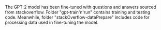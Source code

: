 The GPT-2 model has been fine-tuned with questions and answers sourced from stackoverflow. 
Folder "gpt-train'n'run" contains training and testing code. 
Meanwhile, folder "stackOverflow-dataPrepare" includes code for processing data used in fine-tuning the model.
